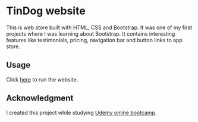 # TinDog website

This is web store built with HTML, CSS and Bootstrap. It was one of my first projects where I was learning about Bootstrap. 
It contains interesting features like testimonials, pricing, navigation bar and button links to app store.

## Usage

Click [here](https://nenalukic.github.io/tindog-webstore/) to run the website.

## Acknowledgment

I created this project while studying [Udemy online bootcamp](https://www.udemy.com/course/the-complete-web-development-bootcamp/).